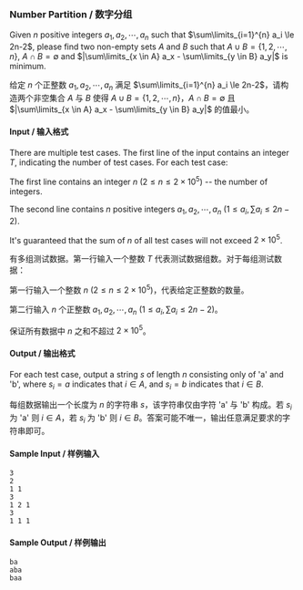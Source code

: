 ### Number Partition / 数字分组

Given $`n`$ positive integers $`a_1, a_2, \cdots, a_n`$ such that $`\sum\limits_{i=1}^{n} a_i \le 2n-2`$, please find two non-empty sets $`A`$ and $`B`$ such that $`A \cup B = \{1, 2, \cdots, n\}`$, $`A \cap B = \emptyset`$ and $`|\sum\limits_{x \in A} a_x - \sum\limits_{y \in B} a_y|`$ is minimum.

给定 $`n`$ 个正整数 $`a_1, a_2, \cdots, a_n`$ 满足 $`\sum\limits_{i=1}^{n} a_i \le 2n-2`$，请构造两个非空集合 $`A`$ 与 $`B`$ 使得 $`A \cup B = \{1, 2, \cdots, n\}`$，$`A \cap B = \emptyset`$ 且 $`|\sum\limits_{x \in A} a_x - \sum\limits_{y \in B} a_y|`$ 的值最小。

#### Input / 输入格式

There are multiple test cases. The first line of the input contains an integer $`T`$, indicating the number of test cases. For each test case:

The first line contains an integer $`n`$ ($`2 \le n \le 2 \times 10^5`$) -- the number of integers.

The second line contains $`n`$ positive integers $`a_1, a_2, \cdots, a_n`$ ($`1 \le a_i, \sum a_i \le 2n-2`$).

It's guaranteed that the sum of $`n`$ of all test cases will not exceed $`2 \times 10^5`$.

有多组测试数据。第一行输入一个整数 $`T`$ 代表测试数据组数。对于每组测试数据：

第一行输入一个整数 $`n`$ ($`2 \le n \le 2 \times 10^5`$)，代表给定正整数的数量。

第二行输入 $`n`$ 个正整数 $`a_1, a_2, \cdots, a_n`$ ($`1 \le a_i, \sum a_i \le 2n-2`$)。

保证所有数据中 $`n`$ 之和不超过 $`2 \times 10^5`$。

#### Output / 输出格式

For each test case, output a string $`s`$ of length $`n`$ consisting only of 'a' and 'b', where $`s_i=a`$ indicates that $`i \in A`$,  and $`s_i=b`$ indicates that $`i \in B`$.

每组数据输出一个长度为 $`n`$ 的字符串 $`s`$，该字符串仅由字符 'a' 与 'b' 构成。若 $`s_i`$ 为 'a' 则 $`i \in A`$，若 $`s_i`$ 为 'b' 则 $`i \in B`$。答案可能不唯一，输出任意满足要求的字符串即可。

#### Sample Input / 样例输入
```in
3
2
1 1
3
1 2 1
3
1 1 1
```

#### Sample Output / 样例输出
```out
ba
aba
baa
```
